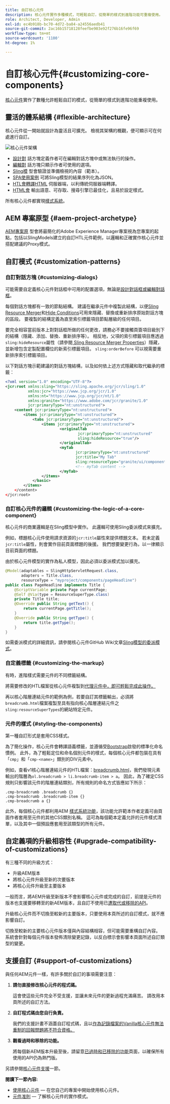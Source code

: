 ```yaml
---
title: 自訂核心元件
description: 核心元件實作多種模式，可輕鬆自訂，從簡單的樣式到進階功能可重複使用。
role: Architect, Developer, Admin
exl-id: ec4b918b-bc70-4d72-ba84-a24556aedb41
source-git-commit: 2ac16b15718128feefbe903e92f276b16fe96f69
workflow-type: tm+mt
source-wordcount: '1100'
ht-degree: 1%

---
```


# 自訂核心元件{#customizing-core-components}

[核心元件](overview.md)實作了數種允許輕鬆自訂的模式，從簡單的樣式到進階功能重複使用。

## 靈活的體系結構 {#flexible-architecture}

核心元件從一開始就設計為靈活且可擴充。 檢視其架構的概觀，便可顯示可在何處進行自訂。

![核心元件架構](/help/assets/screen_shot_2018-12-07at093742.png)

* [設計對](/help/get-started/authoring.md#edit-and-design-dialogs) 話方塊定義作者可在編輯對話方塊中或無法執行的操作。
* [編輯對](/help/get-started/authoring.md#edit-and-design-dialogs) 話方塊只顯示作者可使用的選項。
* [Sling模](#customizing-the-logic-of-a-core-component) 型會驗證並準備檢視的內容（範本）。
* [SPA使用案例](#customizing-the-logic-of-a-core-component) 可將Sling模型的結果序列化為JSON。
* [HTL會轉譯HTML](#customizing-the-markup) 伺服器端，以利傳統伺服器端轉譯。
* [HTML會](#customizing-the-markup) 輸出語意、可存取、搜尋引擎已最佳化，且易於設定樣式。

所有核心元件都實現[樣式系統](#styling-the-components)。

## AEM 專案原型 {#aem-project-archetype}

[AEM專案原](/help/developing/archetype/overview.md) 型會將最簡化的Adobe Experience Manager專案視為您專案的起點，包括以SlingModels建立的自訂HTL元件範例，以邏輯和正確實作核心元件並搭配建議的Proxy模式。

## 自訂模式 {#customization-patterns}

### 自訂對話方塊 {#customizing-dialogs}

可能需要自定義核心元件對話框中可用的配置選項，無論是[設計對話框或編輯對話框](/help/get-started/authoring.md)。

每個對話方塊都有一致的節點結構。 建議在繼承元件中複製此結構，以便[Sling Resource Merger](https://helpx.adobe.com/experience-manager/6-4/sites/developing/using/sling-resource-merger.html)和[Hide Conditions](https://helpx.adobe.com/experience-manager/6-5/sites/developing/using/hide-conditions.html)可用來隱藏、替換或重新排序原始對話方塊的區段。 要複製的結構定義為直至索引標籤項目節點層級的任何項目。

要完全相容當前版本上對對話框所做的任何更改，請務必不要接觸頁簽項目級別下的結構（隱藏、添加、替換、重新排序等）。 相反地，父項的索引標籤項目應透過`sling:hideResource`屬性（請參閱[ Sling Resource Merger Properties](https://helpx.adobe.com/experience-manager/6-5/sites/developing/using/sling-resource-merger.html)）隱藏，並新增包含定製配置欄位的新索引標籤項目。 `sling:orderBefore` 可以視需要重新排序索引標籤項目。

以下對話方塊示範建議的對話方塊結構，以及如何依上述方式隱藏和取代繼承的標籤：

```xml
<?xml version="1.0" encoding="UTF-8"?>
<jcr:root xmlns:sling="https://sling.apache.org/jcr/sling/1.0"
          xmlns:jcr="https://www.jcp.org/jcr/1.0"
          xmlns:nt="https://www.jcp.org/jcr/nt/1.0"
          xmlns:granite="https://www.adobe.com/jcr/granite/1.0"
          jcr:primaryType="nt:unstructured">
    <content jcr:primaryType="nt:unstructured">
        <items jcr:primaryType="nt:unstructured">
            <tabs jcr:primaryType="nt:unstructured">
                <items jcr:primaryType="nt:unstructured">
                        <originalTab
                                jcr:primaryType="nt:unstructured"
                                sling:hideResource="true"/>
                        </originalTab>
                        <myTab
                               jcr:primaryType="nt:unstructured"
                               jcr:title="My Tab"
                               sling:resourceType="granite/ui/components/coral/foundation/container"/>
                               <!-- myTab content -->
                        </myTab>
                </items>
            </basic>
        </items>
    </content>
</jcr:root>
```

### 自訂核心元件的邏輯 {#customizing-the-logic-of-a-core-component}

核心元件的商業邏輯是在Sling模型中實作。 此邏輯可使用Sling委派模式來擴充。

例如，標題核心元件使用請求資源的`jcr:title`屬性來提供標題文本。 若未定義`jcr:title`屬性，則會實作目前頁面標題的後援。 我們想要變更行為，以一律顯示目前頁面的標題。

由於核心元件模型的實作為私人模型，因此必須以委派模式加以擴充。

```java
@Model(adaptables = SlingHttpServletRequest.class,
       adapters = Title.class,
       resourceType = "myproject/components/pageHeadline")
public class PageHeadline implements Title {
    @ScriptVariable private Page currentPage;
    @Self @Via(type = ResourceSuperType.class)
    private Title title;
    @Override public String getText() {
        return currentPage.getTitle();
    }
    @Override public String getType() {
        return title.getType();
    }
}
```

如需委派模式的詳細資訊，請參閱核心元件GitHub Wiki文章[Sling模型的委派模式](https://github.com/adobe/aem-core-wcm-components/wiki/Delegation-Pattern-for-Sling-Models)。

### 自定義標籤 {#customizing-the-markup}

有時，進階樣式需要元件的不同標籤結構。

將需要修改的HTL檔案從核心元件複製到[代理元件中，即可輕鬆完成此操作。](guidelines.md#proxy-component-pattern)

再以核心階層連結元件的範例為例，若要自訂其標籤輸出，必須將`breadcrumb.html`檔案複製至具有指向核心階層連結元件之`sling:resourceSuperTypes`的網站特定元件。

### 元件的樣式 {#styling-the-components}

第一種自訂形式是套用CSS樣式。

為了簡化操作，核心元件會轉譯語義標籤，並遵循受[Bootstrap](https://getbootstrap.com/)啟發的標準化命名慣例。 此外，為了輕鬆定位和命名個別元件的樣式，每個核心元件都包裝在具有「`cmp`」和「`cmp-<name>`」類別的DIV元素中。

例如，查看v1核心階層連結元件的HTL檔案：[breadcrumb.html](https://github.com/adobe/aem-core-wcm-components/blob/master/content/src/content/jcr_root/apps/core/wcm/components/breadcrumb/v2/breadcrumb/breadcrumb.html)，我們發現元素輸出的階層為`ol.breadcrumb > li.breadcrumb-item > a`。 因此，為了確定CSS規則只影響該元件的階層連結類別，所有規則的命名方式皆應如下所示：

```shell
.cmp-breadcrumb .breadcrumb {}  
.cmp-breadcrumb .breadcrumb-item {}  
.cmp-breadcrumb a {}
```

此外，每個核心元件都利用AEM [樣式系統功能](https://experienceleague.adobe.com/docs/experience-manager-cloud-service/sites/authoring/features/style-system.html)，該功能允許範本作者定義可由頁面作者套用至元件的其他CSS類別名稱。 這可為每個範本定義允許的元件樣式清單，以及其中一個預設應套用至該類型的所有元件。

## 自定義項的升級相容性 {#upgrade-compatibility-of-customizations}

有三種不同的升級方式：

* 升級AEM版本
* 將核心元件升級至新的次要版本
* 將核心元件升級至主要版本

一般而言，將AEM升級至新版本不會影響核心元件或完成的自訂，前提是元件的版本也支援要移轉至的新AEM版本，且自訂不使用已[遭取代或移除的API](https://experienceleague.adobe.com/docs/experience-manager-cloud-service/release-notes/deprecated-removed-features.html)。

升級核心元件而不切換至較新的主要版本，只要使用本頁所述的自訂模式，就不應影響自訂。

切換至較新的主要核心元件版本僅與內容結構相容，但可能需要重構自訂內容。 系統會針對每個元件版本發佈清除變更記錄，以反白標示會影響本頁面所述自訂類型的變更。

## 支援自訂 {#support-of-customizations}

與任何AEM元件一樣，有許多關於自訂的事項需要注意：

1. **請勿直接修改核心元件的程式碼。**

   這會使這些元件完全不受支援，並讓未來元件的更新過程充滿痛苦。 請改用本頁所述的自訂方法。

1. **自訂程式碼由您自行負責。**

   我們的支援計畫不涵蓋自訂程式碼，且以[作為記錄檔案的Vanilla核心元件無法重制的回報問題將不符合資格。](/help/get-started/using.md)

1. **觀看過時和移除的功能。**

   將每個新AEM版本升級至後，請留意[已過時和已移除的功能](https://experienceleague.adobe.com/docs/experience-manager-cloud-service/release-notes/deprecated-removed-features.html)頁面，以確保所有使用的API仍為熱門版。

另請參閱[核心元件支援](overview.md#core-component-support)一節。

**閱讀下一節內容:**

* [使用核心元件](/help/get-started/using.md)  — 在您自己的專案中開始使用核心元件。
* [元件准則](guidelines.md)  — 了解核心元件的實作模式。

